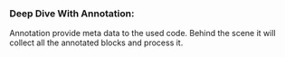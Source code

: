 ### Deep Dive With Annotation:
Annotation provide meta data to the used code. Behind the scene it will collect all the annotated blocks and process it.